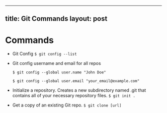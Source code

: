 ---
title: Git Commands
layout: post
----

# Commands #

+ Git Config `$ git config --list`

+ Git config username and email for all repos

    `$ git config --global user.name "John Doe"`

    `$ git config --global user.email "your_email@example.com"`

+ Initialize a repository. Creates a new subdirectory named .git that contains all of your necessary repository files. `$ git init .`

+ Get a copy of an existing Git repo. `$ git clone [url]`
